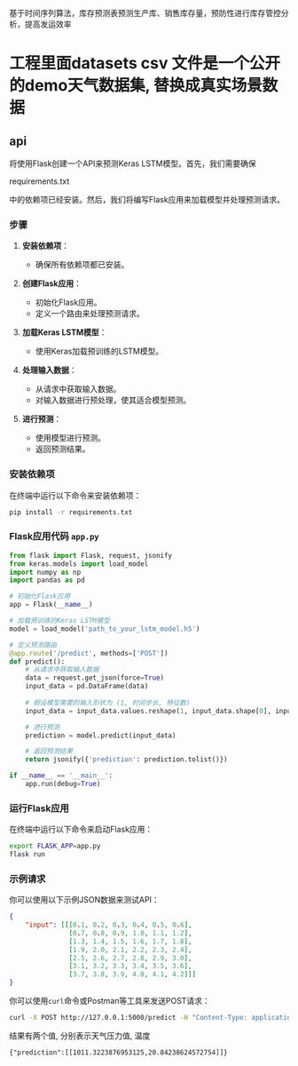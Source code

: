 基于时间序列算法，库存预测表预测生产库、销售库存量，预防性进行库存管控分析，提高发运效率

# 工程里面datasets csv 文件是一个公开的demo天气数据集, 替换成真实场景数据

## api

将使用Flask创建一个API来预测Keras LSTM模型。首先，我们需要确保

requirements.txt

中的依赖项已经安装。然后，我们将编写Flask应用来加载模型并处理预测请求。

### 步骤

1. **安装依赖项**：
    - 确保所有依赖项都已安装。

2. **创建Flask应用**：
    - 初始化Flask应用。
    - 定义一个路由来处理预测请求。

3. **加载Keras LSTM模型**：
    - 使用Keras加载预训练的LSTM模型。

4. **处理输入数据**：
    - 从请求中获取输入数据。
    - 对输入数据进行预处理，使其适合模型预测。

5. **进行预测**：
    - 使用模型进行预测。
    - 返回预测结果。

### 安装依赖项

在终端中运行以下命令来安装依赖项：

```bash
pip install -r requirements.txt
```

### Flask应用代码 `app.py`

```python
from flask import Flask, request, jsonify
from keras.models import load_model
import numpy as np
import pandas as pd

# 初始化Flask应用
app = Flask(__name__)

# 加载预训练的Keras LSTM模型
model = load_model('path_to_your_lstm_model.h5')

# 定义预测路由
@app.route('/predict', methods=['POST'])
def predict():
    # 从请求中获取输入数据
    data = request.get_json(force=True)
    input_data = pd.DataFrame(data)
    
    # 假设模型需要的输入形状为 (1, 时间步长, 特征数)
    input_data = input_data.values.reshape(1, input_data.shape[0], input_data.shape[1])

    # 进行预测
    prediction = model.predict(input_data)

    # 返回预测结果
    return jsonify({'prediction': prediction.tolist()})

if __name__ == '__main__':
    app.run(debug=True)
```

### 运行Flask应用

在终端中运行以下命令来启动Flask应用：

```bash
export FLASK_APP=app.py
flask run
```

### 示例请求

你可以使用以下示例JSON数据来测试API：

```json
{
    "input": [[[0.1, 0.2, 0.3, 0.4, 0.5, 0.6],
               [0.7, 0.8, 0.9, 1.0, 1.1, 1.2],
               [1.3, 1.4, 1.5, 1.6, 1.7, 1.8],
               [1.9, 2.0, 2.1, 2.2, 2.3, 2.4],
               [2.5, 2.6, 2.7, 2.8, 2.9, 3.0],
               [3.1, 3.2, 3.3, 3.4, 3.5, 3.6],
               [3.7, 3.8, 3.9, 4.0, 4.1, 4.2]]]
}
```

你可以使用`curl`命令或Postman等工具来发送POST请求：

```bash
curl -X POST http://127.0.0.1:5000/predict -H "Content-Type: application/json" -d '{"input": [[[0.1, 0.2, 0.3, 0.4, 0.5, 0.6], [0.7, 0.8, 0.9, 1.0, 1.1, 1.2], [1.3, 1.4, 1.5, 1.6, 1.7, 1.8], [1.9, 2.0, 2.1, 2.2, 2.3, 2.4], [2.5, 2.6, 2.7, 2.8, 2.9, 3.0], [3.1, 3.2, 3.3, 3.4, 3.5, 3.6], [3.7, 3.8, 3.9, 4.0, 4.1, 4.2]]]}'
```

结果有两个值, 分别表示天气压力值, 温度
```
{"prediction":[[1011.3223876953125,20.84238624572754]]}
```
